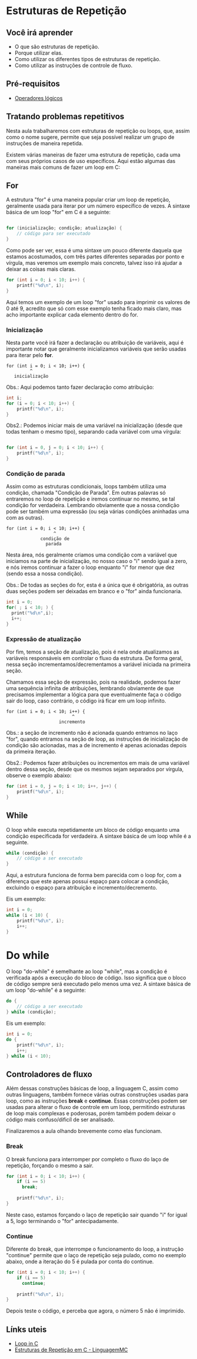 # Estruturas de Repetição

## Você irá aprender

- O que são estruturas de repetição.
- Porque utilizar elas.
- Como utilizar os diferentes tipos de estruturas de repetição.
- Como utilizar as instruções de controle de fluxo.

## Pré-requisitos

- [Operadores lógicos](7-Operadores-logicos.md)

## Tratando problemas repetitivos

Nesta aula trabalharemos com estruturas de repetição ou loops, que, assim como o nome sugere, permite que seja possível realizar um grupo de instruções de maneira repetida.

Existem várias maneiras de fazer uma estrutura de repetição, cada uma com seus próprios casos de uso específicos. Aqui estão algumas das maneiras mais comuns de fazer um loop em C:

## For

A estrutura "for" é uma maneira popular criar um loop de repetição, geralmente usada para iterar por um número específico de vezes. A sintaxe básica de um loop "for" em C é a seguinte:

```c

for (inicialização; condição; atualização) {
    // código para ser executado
}
``` 

Como pode ser ver, essa é uma sintaxe um pouco diferente daquela que estamos acostumados, com três partes diferentes separadas por ponto e vírgula, mas veremos um exemplo mais concreto, talvez isso irá ajudar a deixar as coisas mais claras.

```c
for (int i = 0; i < 10; i++) {
    printf("%d\n", i);
}
``` 

Aqui temos um exemplo de um loop "for" usado para imprimir os valores de 0 até 9, acredito que só com esse exemplo tenha ficado mais claro, mas acho importante explicar cada elemento dentro do for.

### Inicialização

Nesta parte você irá fazer a declaração ou atribuição de variáveis, aqui é importante notar que geralmente inicializamos variáveis que serão usadas para iterar pelo **for**.

```
for (int i = 0; i < 10; i++) {
         ^
   inicialização
``` 

Obs.: Aqui podemos tanto fazer declaração como atribuição:

```c
int i;
for (i = 0; i < 10; i++) {
    printf("%d\n", i);
}
``` 

Obs2.: Podemos iniciar mais de uma variável na inicialização (desde que todas tenham o mesmo tipo), separando cada variável com uma vírgula:

```c

for (int i = 0, j = 0; i < 10; i++) {
    printf("%d\n", i);
}
``` 

### Condição de parada

Assim como as estruturas condicionais, loops também utiliza uma condição, chamada "Condição de Parada". Em outras palavras só entraremos no loop de repetição e iremos continuar no mesmo, se tal condição for verdadeira. Lembrando obviamente que a nossa condição pode ser também uma expressão (ou seja várias condições aninhadas uma com as outras).

```
for (int i = 0; i < 10; i++) {
                  ^
             condição de
               parada
``` 

Nesta área, nós geralmente criamos uma condição com a variável que iniciamos na parte de inicialização, no nosso caso o "i" sendo igual a zero, e nós iremos continuar a fazer o loop enquanto "i" for menor que dez (sendo essa a nossa condição).

Obs.: De todas as seções do for, esta é a única que é obrigatória, as outras duas seções podem ser deixadas em branco e o "for" ainda funcionaria.

```c
int i = 0;
for( ; i < 10; ) {
  print("%d\n",i);
  i++;
}
``` 

### Expressão de atualização

Por fim, temos a seção de atualização, pois é nela onde atualizamos as variáveis responsáveis em controlar o fluxo da estrutura. De forma geral, nessa seção incrementamos/decrementamos a variável iniciada na primeira seção. 

Chamamos essa seção de expressão, pois na realidade, podemos fazer uma sequência infinita de atribuições, lembrando obviamente de que precisamos implementar a lógica para que eventualmente faça o código sair do loop, caso contrário, o código irá ficar em um loop infinito.

```
for (int i = 0; i < 10; i++) {
                         ^
                    incremento
``` 
Obs.: a seção de incremento não é acionada quando entramos no laço "for", quando entramos na seção de loop, as instruções de inicialização de condição são acionadas, mas a de incremento é apenas acionadas depois da primeira iteração.

Obs2.: Podemos fazer atribuições ou incrementos em mais de uma variável dentro dessa seção, desde que os mesmos sejam separados por vírgula, observe o exemplo abaixo:

```c
for (int i = 0, j = 0; i < 10; i++, j++) {
    printf("%d\n", i);
}
``` 

## While

O loop while executa repetidamente um bloco de código enquanto uma condição especificada for verdadeira. A sintaxe básica de um loop while é a seguinte.

```c
while (condição) {
    // código a ser executado
}
```

Aqui, a estrutura funciona de forma bem parecida com o loop for, com a diferença que este apenas possui espaço para colocar a condição, excluindo o espaço para atribuição e incremento/decremento.

Eis um exemplo:

```c
int i = 0;
while (i < 10) {
    printf("%d\n", i);
    i++;
}
```

# Do while

O loop "do-while" é semelhante ao loop "while", mas a condição é verificada após a execução do bloco de código. Isso significa que o bloco de código sempre será executado pelo menos uma vez. A sintaxe básica de um loop "do-while" é a seguinte:

```c
do {
    // código a ser executado
} while (condição);
``` 

Eis um exemplo:

```c
int i = 0;
do {
    printf("%d\n", i);
    i++;
} while (i < 10);
``` 

## Controladores de fluxo

Além dessas construções básicas de loop, a linguagem C, assim como outras linguagens, também fornece várias outras construções usadas para loop, como as instruções **break** e **continue**. Essas construções podem ser usadas para alterar o fluxo de controle em um loop, permitindo estruturas de loop mais complexas e poderosas, porém também podem deixar o código mais confuso/dificíl de ser analisado.

Finalizaremos a aula olhando brevemente como elas funcionam.

### Break

O break funciona para interromper por completo o fluxo do laço de repetição, forçando o mesmo a sair.

```c
for (int i = 0; i < 10; i++) {
    if (i == 5)
      break;
      
    printf("%d\n", i);
}
```
Neste caso, estamos forçando o laço de repetição sair quando "i" for igual a 5, logo terminando o "for" antecipadamente.

### Continue

Diferente do break, que interrompe o funcionamento do loop, a instrução "continue" permite que o laço de repetição seja pulado, como no exemplo abaixo, onde a iteração do 5 é pulada por conta do continue.

```c
for (int i = 0; i < 10; i++) {
    if (i == 5)
      continue;
      
    printf("%d\n", i);
}
```

Depois teste o código, e perceba que agora, o número 5 não é imprimido.
## Línks uteis

- [Loop in C](https://www.programiz.com/c-programming/c-for-loop)
- [Estruturas de Repetição em C - LinguagemMC](http://linguagemc.com.br/a-estrutura-de-repeticao-for-em-c/)
